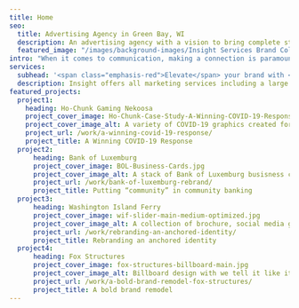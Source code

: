 ```yaml
---
title: Home
seo:
  title: Advertising Agency in Green Bay, WI
  description: An advertising agency with a vision to bring complete strategic development and creative execution capabilities into one roll-up-your-sleeves, hard-working kind of ad agency.
  featured_image: "/images/background-images/Insight Services Brand Collage Gray.jpg"
intro: "When it comes to communication, making a connection is paramount. The last thing you need is fluff. That’s why our full-service team of marketing professionals delivers communication with substance. We skip the jargon, buzz words and clichés to focus on what’s truly important. <strong>We believe that clear communication leads to effective communication and effective communication leads to results!</strong>"
services:
  subhead: '<span class="emphasis-red">Elevate</span> your brand with <span class="emphasis-underline">ultimate efficiency.</span>'
  description: Insight offers all marketing services including a large commercial video and photography studio under one roof. Plus, you’ll gain access to a full-service team with specialized skillsets who are dedicated to making marketing an efficient, effective—and overall positive—experience.
featured_projects: 
  project1:
    heading: Ho-Chunk Gaming Nekoosa
    project_cover_image: Ho-Chunk-Case-Study-A-Winning-COVID-19-Response.jpg
    project_cover_image_alt: A variety of COVID-19 graphics created for Ho-Chunk Gaming Nekoosa's safe reopening campaign efforts
    project_url: /work/a-winning-covid-19-response/
    project_title: A Winning COVID-19 Response
  project2: 
      heading: Bank of Luxemburg
      project_cover_image: BOL-Business-Cards.jpg
      project_cover_image_alt: A stack of Bank of Luxemburg busisness cards with new branding design
      project_url: /work/bank-of-luxemburg-rebrand/
      project_title: Putting “community” in community banking
  project3: 
      heading: Washington Island Ferry
      project_cover_image: wif-slider-main-medium-optimized.jpg
      project_cover_image_alt: A collection of brochure, social media graphics and website design created for the Washington Island Ferry rebranding
      project_url: /work/rebranding-an-anchored-identity/
      project_title: Rebranding an anchored identity
  project4:
      heading: Fox Structures
      project_cover_image: fox-structures-billboard-main.jpg
      project_cover_image_alt: Billboard design with we tell it like it is ... and build it like we should! messaging
      project_url: /work/a-bold-brand-remodel-fox-structures/
      project_title: A bold brand remodel
---
```

